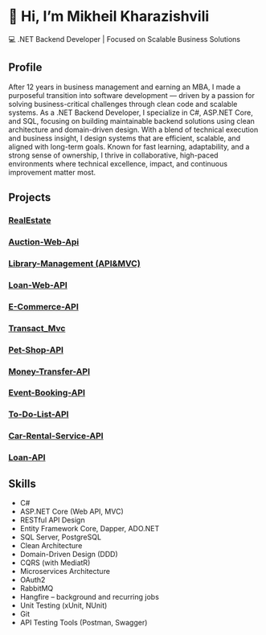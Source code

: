 # 👋 Hi, I’m Mikheil Kharazishvili
💻 .NET Backend Developer | Focused on Scalable Business Solutions

## Profile

After 12 years in business management and earning an MBA, I made a purposeful transition into software development — driven by a passion for solving business-critical challenges through clean code and scalable systems.
As a .NET Backend Developer, I specialize in C#, ASP.NET Core, and SQL, focusing on building maintainable backend solutions using clean architecture and domain-driven design.
With a blend of technical execution and business insight, I design systems that are efficient, scalable, and aligned with long-term goals. Known for fast learning, adaptability, and a strong sense of ownership, I thrive in collaborative, high-paced environments where technical excellence, impact, and continuous improvement matter most.


## Projects
### [RealEstate](https://github.com/mkharazishvili95/RealEstate)
### [Auction-Web-Api](https://github.com/mkharazishvili95/Auction-Web-Api)
### [Library-Management (API&MVC)](https://github.com/mkharazishvili95/Library-Api-Mvc)
### [Loan-Web-API](https://github.com/mkharazishvili95/Loan-Web-API)
### [E-Commerce-API](https://github.com/mkharazishvili95/E-Commerce-API)
### [Transact_Mvc](https://github.com/mkharazishvili95/Transact_Mvc)
### [Pet-Shop-API](https://github.com/mkharazishvili95/Pet-Shop-API)
### [Money-Transfer-API](https://github.com/mkharazishvili95/MoneyTransfer-API)
### [Event-Booking-API](https://github.com/mkharazishvili95/Event-Booking-API)
### [To-Do-List-API](https://github.com/mkharazishvili95/To-Do-List-API)
### [Car-Rental-Service-API](https://github.com/mkharazishvili95/Car-Rental-Service-API)
### [Loan-API](https://github.com/mkharazishvili95/Final_LoanAPI)

## Skills
- C#  
- ASP.NET Core (Web API, MVC)  
- RESTful API Design  
- Entity Framework Core, Dapper, ADO.NET  
- SQL Server, PostgreSQL
- Clean Architecture  
- Domain-Driven Design (DDD)  
- CQRS (with MediatR)  
- Microservices Architecture  
- OAuth2  
- RabbitMQ  
- Hangfire – background and recurring jobs  
- Unit Testing (xUnit, NUnit)  
- Git  
- API Testing Tools (Postman, Swagger)



